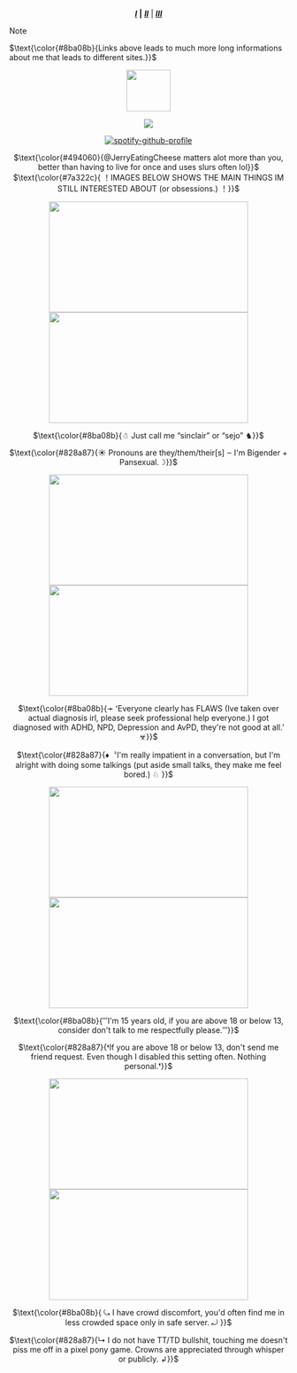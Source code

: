 <div align="center">

 ***[I](https://rentry.co/sejopi)*** **|** ***[II](https://www.patreon.com/sejopi)*** | ***[III](https://arab.org/click-to-help/palestine/)***
  
</div>

> [!NOTE]
> $\text{\color{#8ba08b}{Links above leads to much more long informations about me that leads to different sites.}}$

<div align="center">

<p align="center">
  <img width="80" height="75" src="https://64.media.tumblr.com/555bdc8bed4f8f9d939078c56e7c53ed/tumblr_inline_moysj5F2az1qz4rgp.png">
  
</p>

![](https://komarev.com/ghpvc/?username=sejopi&color=lightgrey&style=for-the-badge&label=profile+views&abbreviated=true)
</div>

<div align="center">
  
[![spotify-github-profile](https://spotify-github-profile.kittinanx.com/api/view?uid=31zagpfr6pvi7t6x6m2d3nsey5fi&cover_image=true&theme=default&show_offline=true&background_color=8795a1&interchange=true&bar_color=bddfff)](https://spotify-github-profile.kittinanx.com/api/view?uid=31zagpfr6pvi7t6x6m2d3nsey5fi&redirect=true)
</p>

<p align="center">
$\text{\color{#494060}{@JerryEatingCheese matters alot more than you, better than having to live for once and uses slurs often lol}}$
$\text{\color{#7a322c}{ ！IMAGES BELOW SHOWS THE MAIN THINGS IM STILL INTERESTED ABOUT (or obsessions.) ！}}$

</p>

<p align="center">
  <img width="360" height="200" src="https://file.garden/ZroW4OcqSGtS0a5j/VID_20240817162543.gif">
  <img width="360" height="200" src="https://file.garden/ZroW4OcqSGtS0a5j/icegif-20.gif">
  
</p>

<p align="center">
$\text{\color{#8ba08b}{☃ Just call me “sinclair” or “sejo” ♞}}$

</p>

<p align="center">
$\text{\color{#828a87}{☀ Pronouns are they/them/their[s] ‒ I'm Bigender + Pansexual.☽}}$
  
</p>

<p align="center">
  <img width="360" height="200" src="https://file.garden/ZroW4OcqSGtS0a5j/VID_20240817163317.gif">
  <img width="360" height="200" src="https://file.garden/ZroW4OcqSGtS0a5j/1c6973c48b002139307ec70c66ee3bf9cce5a572.gifv.gif">
</p>

<p align="center">
$\text{\color{#8ba08b}{➛ ʻEveryone clearly has FLAWS (Ive taken over actual diagnosis irl, please seek professional help everyone.) I got diagnosed with ADHD, NPD, Depression and AvPD, they're not good at all.ʼ ☣}}$

</p> 

<p align="center">
$\text{\color{#828a87}{♦〝I'm really impatient in a conversation, but I'm alright with doing some talkings (put aside small talks, they make me feel bored.) ♘ }}$

</p>

<p align="center">
  <img width="360" height="200" src="https://file.garden/ZroW4OcqSGtS0a5j/download.gif">
  <img width="360" height="200" src="https://file.garden/ZroW4OcqSGtS0a5j/images.gif">
  
</p>

<p align="center">
$\text{\color{#8ba08b}{‴I'm 15 years old, if you are above 18 or below 13, consider don't talk to me respectfully please.‷}}$

</p> 

<p align="center">
$\text{\color{#828a87}{❛If you are above 18 or below 13, don't send me friend request. Even though I disabled this setting often. Nothing personal.❜}}$

</p>

<p align="center">
  <img width="360" height="200" src="https://file.garden/ZroW4OcqSGtS0a5j/Nepeta-Leijon-Homestuck-MS-Paint-Adventures-Meulin-Leijon-4504498.gif">
  <img width="360" height="200" src="https://steamuserimages-a.akamaihd.net/ugc/1956280619767212917/ADCA24146DB97BCFE14D56DE7F8FB698315BCEC8/?imw=5000&imh=5000&ima=fit&impolicy=Letterbox&imcolor=%23000000&letterbox=false">
  
</p>

<p align="center">
$\text{\color{#8ba08b}{ ⤿ I have crowd discomfort, you'd often find me in less crowded space only in safe server. ⤾ }}$

</p>

<p align="center">
$\text{\color{#828a87}{↳ I do not have TT/TD bullshit, touching me doesn't piss me off in a pixel pony game. Crowns are appreciated through whisper or publicly. ↲}}$

</p>
